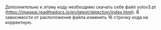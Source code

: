 Дополнительно к этому коду необходимо скачать себе файл yolov3.pt (https://imageai.readthedocs.io/en/latest/detection/index.html). В зависимости от расположения файла
изменить 16 строчку кода на корректную.
